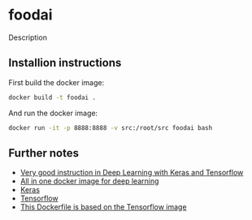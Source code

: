 # foodai
Description

## Installion instructions
First build the docker image:
```bash
docker build -t foodai .
```
And run the docker image:
```bash
docker run -it -p 8888:8888 -v src:/root/src foodai bash

```

## Further notes
- [Very good instruction in Deep Learning with Keras and Tensorflow
](https://github.com/leriomaggio/deep-learning-keras-tensorflow)
- [All in one docker image for deep learning](https://github.com/floydhub/dl-docker)
- [Keras](https://github.com/keras-team/keras)
- [Tensorflow](https://github.com/tensorflow/tensorflow)
- [This Dockerfile is based on the Tensorflow image](https://github.com/tensorflow/tensorflow/tree/master/tensorflow/tools/docker)
